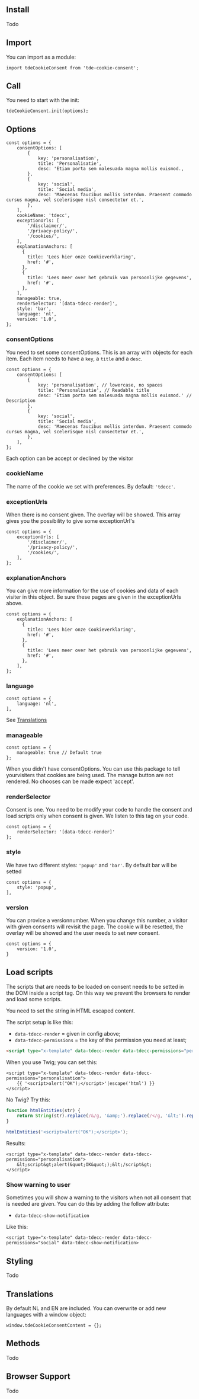## Install
Todo

## Import
You can import as a module:

```es6
import tdeCookieConsent from 'tde-cookie-consent';
```

## Call

You need to start with the init:

```es6
tdeCookieConsent.init(options);
```

## Options
```es6
const options = {
    consentOptions: [
        {
            key: 'personalisation',
            title: 'Personalisatie',
            desc: 'Etiam porta sem malesuada magna mollis euismod.,
        },
        {
            key: 'social',
            title: 'Social media',
            desc: 'Maecenas faucibus mollis interdum. Praesent commodo cursus magna, vel scelerisque nisl consectetur et.',
        },
    ],
    cookieName: 'tdecc',
    exceptionUrls: [
        '/disclaimer/',
        '/privacy-policy/',
        '/cookies/',
    ],
    explanationAnchors: [
      {
        title: 'Lees hier onze Cookieverklaring',
        href: '#',
      },
      {
        title: 'Lees meer over het gebruik van persoonlijke gegevens',
        href: '#',
      },
    ],
    manageable: true,
    renderSelector: '[data-tdecc-render]',
    style: 'bar',
    language: 'nl',
    version: '1.0',
};
```

### consentOptions
You need to set some consentOptions. This is an array with objects for each item.
Each item needs to have a `key`, a `title` and a `desc`.
```es6
const options = {
    consentOptions: [
        {
            key: 'personalisation', // lowercase, no spaces
            title: 'Personalisatie', // Readable title
            desc: 'Etiam porta sem malesuada magna mollis euismod.' // Description
        },
        {
            key: 'social',
            title: 'Social media',
            desc: 'Maecenas faucibus mollis interdum. Praesent commodo cursus magna, vel scelerisque nisl consectetur et.',
        },
    ],
};
```
Each option can be accept or declined by the visitor


### cookieName
The name of the cookie we set with preferences. By default: `'tdecc'`.

### exceptionUrls
When there is no consent given. The overlay will be showed. This array gives you the possibility to give some exceptionUrl's
```es6
const options = {
    exceptionUrls: [
        '/disclaimer/',
        '/privacy-policy/',
        '/cookies/',
    ],
};
```

### explanationAnchors
You can give more information for the use of cookies and data of each visiter in this object.
Be sure these pages are given in the exceptionUrls above.
```es6
const options = {
    explanationAnchors: [
      {
        title: 'Lees hier onze Cookieverklaring',
        href: '#',
      },
      {
        title: 'Lees meer over het gebruik van persoonlijke gegevens',
        href: '#',
      },
    ],
};
```

### language
```es6
const options = {
    language: 'nl',
],
```

See [Translations](#Translations)

### manageable
```es6
const options = {
    manageable: true // Default true
};
```
When you didn't have consentOptions. You can use this package to tell yourvisiters that cookies are being used.
The manage button are not rendered. No chooses can be made expect 'accept'.


### renderSelector
Consent is one. You need to be modify your code to handle the consent and load scripts only when consent is given.
We listen to this tag on your code.
```es6
const options = {
    renderSelector: '[data-tdecc-render]'
};
```

### style
We have two different styles: `'popup'` and `'bar'`. By default bar will be setted
```es6
const options = {
    style: 'popup',
],
```

### version
You can provice a versionnumber. When you change this number, a visitor with given consents will revisit the page. The cookie will be resetted, the overlay will be showed and the user needs to set new consent. 
```es6
const options = {
    version: '1.0',
}
```

## Load scripts
The scripts that are needs to be loaded on consent needs to be setted in the DOM inside a script tag.
On this way we prevent the browsers to render and load some scripts.

You need to set the string in HTML escaped content.

The script setup is like this:
* `data-tdecc-render` = given in config above;
* `data-tdecc-permissions` = the key of the permission you need at least;


```html
<script type="x-template" data-tdecc-render data-tdecc-permissions="personalisation">
```

When you use Twig; you can set this:
```twig
<script type="x-template" data-tdecc-render data-tdecc-permissions="personalisation">
	{{ '<script>alert("OK");</script>'|escape('html') }}
</script>
````

No Twig? Try this:
```javascript
function htmlEntities(str) {
    return String(str).replace(/&/g, '&amp;').replace(/</g, '&lt;').replace(/>/g, '&gt;').replace(/"/g, '&quot;');
}

htmlEntities('<script>alert("OK");</script>');
```

Results:
```
<script type="x-template" data-tdecc-render data-tdecc-permissions="personalisation">
	&lt;script&gt;alert(&quot;OK&quot;);&lt;/script&gt;
</script>
````

### Show warning to user
Sometimes you will show a warning to the visitors when not all consent that is needed are given.
You can do this by adding the follow attribute:

* `data-tdecc-show-notification`

Like this:
```
<script type="x-template" data-tdecc-render data-tdecc-permissions="social" data-tdecc-show-notification>
```

## Styling
Todo

## Translations
By default NL and EN are included. You can overwrite or add new languages with a window object:
```es6
window.tdeCookieConsentContent = {};
```

## Methods
Todo

## Browser Support
Todo
